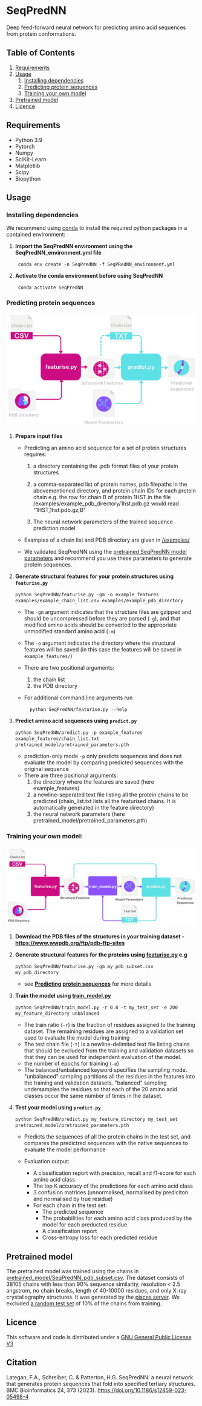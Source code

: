 # SeqPredNN

Deep feed-forward neural network for predicting amino acid sequences from protein conformations.


## Table of Contents

1. [Requirements](https://github.com/falategan/SeqPredNN/blob/main/README.md#requirements)
2. [Usage](https://github.com/falategan/SeqPredNN/blob/main/README.md#Usage)
      1. [Installing dependencies](https://github.com/falategan/SeqPredNN/blob/main/README.md#Installing-dependencies)
      2. [Predicting protein sequences](https://github.com/falategan/SeqPredNN/blob/main/README.md#Predicting-protein-sequences)
      3. [Training your own model](https://github.com/falategan/SeqPredNN/blob/main/README.md#Training-your-own-model)
3. [Pretrained model](https://github.com/falategan/SeqPredNN/blob/main/README.md#Pretrained-model)
4. [Licence](https://github.com/falategan/SeqPredNN/blob/main/README.md#Licence)



## Requirements

* Python 3.9
* Pytorch
* Numpy
* SciKit-Learn
* Matplotlib
* Scipy
* Biopython


## Usage


### Installing dependencies

We recommend using [conda](https://docs.conda.io/projects/conda/en/stable/user-guide/install/index.html) to install the required python packages in a contained environment:

1. **Import the SeqPredNN environment using the SeqPredNN_environment.yml file**

        conda env create -n SeqPredNN -f SeqPRedNN_environment.yml
        
2. **Activate the conda environment before using SeqPredNN**

        conda activate SeqPredNN


### Predicting protein sequences

![Prediction process flowchart](/images/predict_diagram.png)

1.  **Prepare input files**

      - Predicting an amino acid sequence for a set of protein structures requires:
        
           1. a directory containing the .pdb format files of your protein structures
        
           2. a comma-separated list of protein names, pdb filepaths in the abovementioned directory, and protein chain IDs for each protein chain e.g. the row for chain B of protein 1HST in the file /examples/example_pdb_directory/1hst.pdb.gz would read "1HST,1hst.pdb.gz,B"
      
           3. The neural network parameters of the trained sequence prediction model
      
      - Examples of a chain list and PDB directory are given in [/examples/](/example)
      
      - We vaildated SeqPredNN using the [pretrained SeqPredNN model parameters](
https://github.com/falategan/SeqPredNN/blob/main/README.md#Pretrained-model) and recommend you use these parameters to generate protein sequences.

2.  **Generate structural features for your protein structures using `featurise.py`**
        
        python SeqPredNN/featurise.py -gm -o example_features examples/example_chain_list.csv examples/example_pdb_directory
 
    - The `-gm` argument indicates that the structure files are gzipped and should be uncompressed before they are parsed (`-g`), and that modified amino acids should be converted to the appropriate unmodified standard amino acid (`-m`)
    - The `-o` argument indicates the directory where the structural features will be saved (in this case the features will be saved in `example_features/`)
    - There are two positional arguments:
      1. the chain list
      2. the PDB directory
    - For additional command line arguments run 
    
            python SeqPredNN/featurise.py --help

2. **Predict amino acid sequences using `predict.py`**

       python SeqPredNN/predict.py -p example_features example_features/chain_list.txt pretrained_model/pretrained_parameters.pth
 
    - prediction-only mode `-p` only predicts sequences and does not evaluate the model by comparing predicted sequences with the original sequence
    - There are three positional arguments:
      1. the directory where the features are saved (here example_features)
      2. a newline-seperated text file listing all the protein chains to be predicted (chain_list.txt lists all the featurised chains. It is automatically generated in the feature directory)
      3. the neural network parameters (here pretrained_model/pretrained_parameters.pth)
 
 
### Training your own model:

![Train process flowchart](/images/training_diagram.png)

1. **Download the PDB files of the structures in your training dataset - https://www.wwpdb.org/ftp/pdb-ftp-sites**


2. **Generate structural features for the proteins using [featurise.py](/SeqPredNN) e.g** 

       python SeqPredNN/featurise.py -gm my_pdb_subset.csv my_pdb_directory
      
    - see [**Predicting protein sequences**](https://github.com/falategan/SeqPredNN/blob/main/README.md#Predicting-protein-sequences) for more details
    
 
3. **Train the model using [train_model.py](/SeqPredNN)**

       python SeqPredNN/train_model.py -r 0.8 -t my_test_set -e 200 my_feature_directory unbalanced

    - The train ratio (`-r`) is the fraction of residues assigned to the training dataset. The remaining residues are assigned to a validation set used to evaluate the model during training
    - The test chain file (`-t`)  is a newline-delimited text file listing chains that should be excluded from the training and validation datasets so that they can be used for independent evaluation of the model.
    - the number of epochs for training (`-e`)
    - The balanced/unbalanced keyword specifies the sampling mode. "unbalanced" sampling partitions all the residues in the features into the training and validation datasets. "balanced" sampling undersamples the residues so that each of the 20 amino acid classes occur the same number of times in the dataset.


4. **Test your model using `predict.py`**
                
       python SeqPredNN/predict.py my_feature_directory my_test_set pretrained_model/pretrained_parameters.pth
       
   - Predicts the sequences of all the protein chains in the test set, and compares the predictred sequences with the native sequences to evaluate the model performance 
          
   - Evaluation output:
     - A classification report with precision, recall and f1-score for each amino acid class
     - The top K accuracy of the predictions for each amino acid class
     - 3 confusion matrices (unnormalised, normalised by prediciton and normalised by true residue)
     - For each chain in the test set:
       - The predicted sequence
       - The probabilities for each amino acid class produced by the model for each preducted residue
       - A classification report
       - Cross-entropy loss for each predicted residue

## Pretrained model 

The pretrained model was trained using the chains in [pretrained_model/SeqPredNN_pdb_subset.csv](/pretrained_model/SeqPredNN_pdb_subset.csv). The dataset consists of 38105 chains with less than 90% sequence similarity, resolution < 2.5 angstrom, no chain breaks, length of 40-10000 residues, and only X-ray crystallography structures. It was generated by the [pisces server](https://dunbrack.fccc.edu/pisces/). We excluded [a random test set](/pretrained_model/SeqPredNN_test_set.txt) of 10% of the chains from training. 

## Licence
This software and code is distributed under a [GNU General Public License V3](/Licence)

## Citation
Lategan, F.A., Schreiber, C. & Patterton, H.G. SeqPredNN: a neural network that generates protein sequences that fold into specified tertiary structures. BMC Bioinformatics 24, 373 (2023). https://doi.org/10.1186/s12859-023-05498-4

